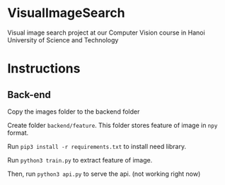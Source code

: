 # VisualImageSearch
Visual image search project at our Computer Vision course in Hanoi University of Science and Technology

# Instructions

## Back-end
Copy the images folder to the backend folder

Create folder `backend/feature`. This folder stores feature of image in `npy` format.

Run `pip3 install -r requirements.txt` to install need library.

Run `python3 train.py` to extract feature of image.

Then, run `python3 api.py` to serve the api. (not working right now)